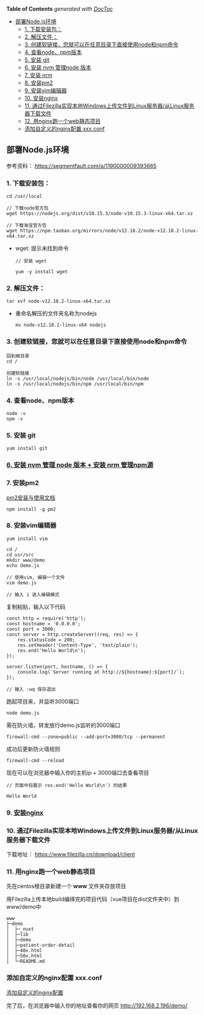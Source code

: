 <!-- START doctoc generated TOC please keep comment here to allow auto update -->
<!-- DON'T EDIT THIS SECTION, INSTEAD RE-RUN doctoc TO UPDATE -->
**Table of Contents**  *generated with [DocToc](https://github.com/thlorenz/doctoc)*

- [部署Node.js环境](#%E9%83%A8%E7%BD%B2nodejs%E7%8E%AF%E5%A2%83)
  - [1. 下载安装包：](#1-%E4%B8%8B%E8%BD%BD%E5%AE%89%E8%A3%85%E5%8C%85)
  - [2. 解压文件：](#2-%E8%A7%A3%E5%8E%8B%E6%96%87%E4%BB%B6)
  - [3. 创建软链接，您就可以在任意目录下直接使用node和npm命令](#3-%E5%88%9B%E5%BB%BA%E8%BD%AF%E9%93%BE%E6%8E%A5%E6%82%A8%E5%B0%B1%E5%8F%AF%E4%BB%A5%E5%9C%A8%E4%BB%BB%E6%84%8F%E7%9B%AE%E5%BD%95%E4%B8%8B%E7%9B%B4%E6%8E%A5%E4%BD%BF%E7%94%A8node%E5%92%8Cnpm%E5%91%BD%E4%BB%A4)
  - [4. 查看node、npm版本](#4-%E6%9F%A5%E7%9C%8Bnodenpm%E7%89%88%E6%9C%AC)
  - [5. 安装 git](#5-%E5%AE%89%E8%A3%85-git)
  - [6. 安装 nvm 管理node 版本](#6-%E5%AE%89%E8%A3%85-nvm-%E7%AE%A1%E7%90%86node-%E7%89%88%E6%9C%AC)
  - [7. 安装 nrm](#7-%E5%AE%89%E8%A3%85-nrm)
  - [8. 安装pm2](#8-%E5%AE%89%E8%A3%85pm2)
  - [9. 安装vim编辑器](#9-%E5%AE%89%E8%A3%85vim%E7%BC%96%E8%BE%91%E5%99%A8)
  - [10. 安装nginx](#10-%E5%AE%89%E8%A3%85nginx)
  - [11. 通过Filezilla实现本地Windows上传文件到Linux服务器/从Linux服务器下载文件](#11-%E9%80%9A%E8%BF%87filezilla%E5%AE%9E%E7%8E%B0%E6%9C%AC%E5%9C%B0windows%E4%B8%8A%E4%BC%A0%E6%96%87%E4%BB%B6%E5%88%B0linux%E6%9C%8D%E5%8A%A1%E5%99%A8%E4%BB%8Elinux%E6%9C%8D%E5%8A%A1%E5%99%A8%E4%B8%8B%E8%BD%BD%E6%96%87%E4%BB%B6)
  - [12. 用nginx跑一个web静态项目](#12-%E7%94%A8nginx%E8%B7%91%E4%B8%80%E4%B8%AAweb%E9%9D%99%E6%80%81%E9%A1%B9%E7%9B%AE)
  - [添加自定义的nginx配置 xxx.conf](#%E6%B7%BB%E5%8A%A0%E8%87%AA%E5%AE%9A%E4%B9%89%E7%9A%84nginx%E9%85%8D%E7%BD%AE-xxxconf)

<!-- END doctoc generated TOC please keep comment here to allow auto update -->

## 部署Node.js环境
参考资料： https://segmentfault.com/a/1190000009393665

### 1. 下载安装包：

```
cd /usr/local

// 下载node官方包
wget https://nodejs.org/dist/v10.15.3/node-v10.15.3-linux-x64.tar.xz

// 下载淘宝官方包
wget https://npm.taobao.org/mirrors/node/v12.18.2/node-v12.18.2-linux-x64.tar.xz
```
- wget: 提示未找到命令

    ```
    // 安装 wget

    yum -y install wget
    ```

### 2. 解压文件：

```
tar xvf node-v12.18.2-linux-x64.tar.xz
```

- 重命名解压的文件夹名称为nodejs

    ```
    mv node-v12.18.2-linux-x64 nodejs
    ```

### 3. 创建软链接，您就可以在任意目录下直接使用node和npm命令

```
回到根目录
cd / 

创建软链接
ln -s /usr/local/nodejs/bin/node /usr/local/bin/node
ln -s /usr/local/nodejs/bin/npm /usr/local/bin/npm
```

### 4. 查看node、npm版本

```
node -v
npm -v
```

### 5. 安装 git

```
yum install git
```

### [6. 安装 nvm 管理 node 版本 + 安装 nrm 管理npm源](安装nvm管理node版本+安装nrm管理npm源.md)

### 7. 安装pm2

[pm2安装与使用文档](pm2安装与使用文档.md)

```
npm install -g pm2
```

### 8. 安装vim编辑器

```
yum install vim

cd /
cd usr/src
mkdir www/demo
echo demo.js

// 使用vim, 编辑一个文件
vim demo.js

// 输入 i 进入编辑模式
```

复制粘贴，输入以下代码

```
const http = require('http');
const hostname = '0.0.0.0';
const port = 3000;
const server = http.createServer((req, res) => { 
    res.statusCode = 200;
    res.setHeader('Content-Type', 'text/plain');
    res.end('Hello World\n');
}); 

server.listen(port, hostname, () => { 
    console.log(`Server running at http://${hostname}:${port}/`);
});

// 输入 :wq 保存退出
```

跑起项目来，并监听3000端口

```
node demo.js
```

需在防火墙，转发放行demo.js监听的3000端口

```
firewall-cmd --zone=public --add-port=3000/tcp --permanent
```

成功后更新防火墙规则

```
firewall-cmd --reload
```

现在可以在浏览器中输入你的主机ip + 3000端口去查看项目

```
// 页面中将展示 res.end('Hello World\n') 的结果

Hello World
```

### 9. [安装nginx](安装nginx.md)

### 10. 通过Filezilla实现本地Windows上传文件到Linux服务器/从Linux服务器下载文件
下载地址： https://www.filezilla.cn/download/client

### 11. 用nginx跑一个web静态项目

先在centos根目录新建一个 **www** 文件夹存放项目

用Filezilla上传本地build编绎完的项目代码（vue项目在dist文件夹中）到www/demo中

```
www
├─demo
│  ├─_nuxt
│  ├─lib
│  ├─demo
│  ├─patient-order-detail
│  ├─40x.html
│  ├─50x.html
│  └─README.md
```

### 添加自定义的nginx配置 xxx.conf
[添加自定义的nginx配置](安装nginx.md)

完了后，在浏览器中输入你的地址查看你的网页 http://192.168.2.196/demo/

